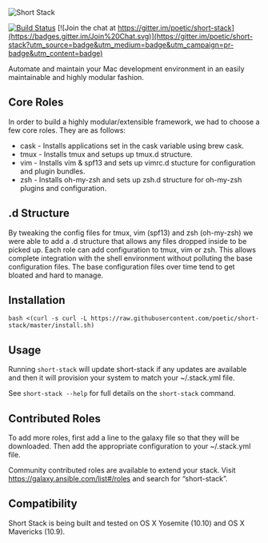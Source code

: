 ![Short Stack](https://raw.githubusercontent.com/poetic/short-stack/master/assets/shortstack-logo-v1.jpg)

[![Build Status](https://travis-ci.org/poetic/short-stack.svg)](https://travis-ci.org/poetic/short-stack)
[![Join the chat at https://gitter.im/poetic/short-stack](https://badges.gitter.im/Join%20Chat.svg)](https://gitter.im/poetic/short-stack?utm_source=badge&utm_medium=badge&utm_campaign=pr-badge&utm_content=badge)

Automate and maintain your Mac development environment in an easily maintainable and highly modular fashion.

## Core Roles

In order to build a highly modular/extensible framework, we had to choose a few core roles. They are as follows:

* cask - Installs applications set in the cask variable using brew cask.
* tmux - Installs tmux and setups up tmux.d structure.
* vim - Installs vim & spf13 and sets up vimrc.d stucture for configuration and plugin bundles.
* zsh - Installs oh-my-zsh and sets up zsh.d structure for oh-my-zsh plugins and configuration.

## .d Structure

By tweaking the config files for tmux, vim (spf13) and zsh (oh-my-zsh) we were able to add a .d structure that allows any files dropped inside to be picked up.
Each role can add configuration to tmux, vim or zsh. This allows complete integration with the shell environment without polluting the base configuration files.
The base configuration files over time tend to get bloated and hard to manage.

## Installation

`bash <(curl -s curl -L https://raw.githubusercontent.com/poetic/short-stack/master/install.sh)`

## Usage

Running `short-stack` will update short-stack if any updates are available and then it will provision your
system to match your ~/.stack.yml file.

See `short-stack --help` for full details on the `short-stack` command.

## Contributed Roles

To add more roles, first add a line to the galaxy file so that they will be downloaded. Then add the appropriate configuration to your ~/.stack.yml file.

Community contributed roles are available to extend your stack. Visit https://galaxy.ansible.com/list#/roles and search for “short-stack”.

## Compatibility

Short Stack is being built and tested on OS X Yosemite (10.10) and OS X Mavericks (10.9).
